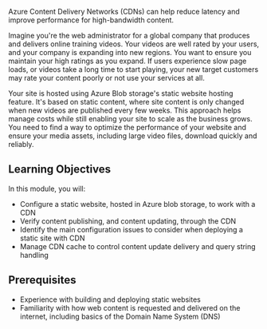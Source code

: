 Azure Content Delivery Networks (CDNs) can help reduce latency and improve performance for high-bandwidth content.

Imagine you're the web administrator for a global company that produces and delivers online training videos. Your videos are well rated by your users, and your company is expanding into new regions. You want to ensure you maintain your high ratings as you expand. If users experience slow page loads, or videos take a long time to start playing, your new target customers may rate your content poorly or not use your services at all.

Your site is hosted using Azure Blob storage's static website hosting feature. It's based on static content, where site content is only changed when new videos are published every few weeks. This approach helps manage costs while still enabling your site to scale as the business grows. You need to find a way to optimize the performance of your website and ensure your media assets, including large video files, download quickly and reliably.

## Learning Objectives

In this module, you will:

- Configure a static website, hosted in Azure blob storage, to work with a CDN
- Verify content publishing, and content updating, through the CDN
- Identify the main configuration issues to consider when deploying a static site with CDN
- Manage CDN cache to control content update delivery and query string handling

## Prerequisites

- Experience with building and deploying static websites
- Familiarity with how web content is requested and delivered on the internet, including basics of the Domain Name System (DNS)
